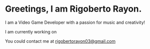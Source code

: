 # Greetings, I am Rigoberto Rayon.
         
I am a Video Game Developer with a passion for music and creativity!

I am currently working on 


You could contact me at rigobertorayon03@gmail.com



 
 
